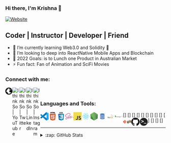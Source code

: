 ### Hi there, I'm Krishna 👋

[![Website](https://img.shields.io/website?label=krishnas.com.np&style=for-the-badge&url=https%3A%2F%2Fkrishnas.com.np)](https://krishnas.com.np)

## Coder | Instructor | Developer | Friend 

- 🌱 I’m currently learning Web3.0 and Solidity 🤣
- 👯 I’m looking to deep into ReactNative Mobile Apps and Blockchain
- 🥅 2022 Goals: is to Lunch one Product in Australian Market
- ⚡ Fun fact: Fan of Animation and SciFi Movies

### Connect with me:

[<img align="left" alt="krishnas.com.np" width="22px" src="https://raw.githubusercontent.com/iconic/open-iconic/master/svg/globe.svg" />][website]
[<img align="left" alt="IthinkSo | YouTube" width="22px" src="https://cdn.jsdelivr.net/npm/simple-icons@v3/icons/youtube.svg" />][youtube]
[<img align="left" alt="IthinkSo | Twitter" width="22px" src="https://cdn.jsdelivr.net/npm/simple-icons@v3/icons/twitter.svg" />][twitter]
[<img align="left" alt="IthinkSo | LinkedIn" width="22px" src="https://cdn.jsdelivr.net/npm/simple-icons@v3/icons/linkedin.svg" />][linkedin]
[<img align="left" alt="IthinkSo | Instagram" width="22px" src="https://cdn.jsdelivr.net/npm/simple-icons@v3/icons/instagram.svg" />][instagram]

<br />

### Languages and Tools:

[<img align="left" alt="Visual Studio Code" width="26px" src="https://raw.githubusercontent.com/github/explore/80688e429a7d4ef2fca1e82350fe8e3517d3494d/topics/visual-studio-code/visual-studio-code.png" />]
[<img align="left" alt="HTML5" width="26px" src="https://raw.githubusercontent.com/github/explore/80688e429a7d4ef2fca1e82350fe8e3517d3494d/topics/html/html.png" />]
[<img align="left" alt="CSS3" width="26px" src="https://raw.githubusercontent.com/github/explore/80688e429a7d4ef2fca1e82350fe8e3517d3494d/topics/css/css.png" />]
[<img align="left" alt="Sass" width="26px" src="https://raw.githubusercontent.com/github/explore/80688e429a7d4ef2fca1e82350fe8e3517d3494d/topics/sass/sass.png" />]
[<img align="left" alt="JavaScript" width="26px" src="https://raw.githubusercontent.com/github/explore/80688e429a7d4ef2fca1e82350fe8e3517d3494d/topics/javascript/javascript.png" />]
[<img align="left" alt="React" width="26px" src="https://raw.githubusercontent.com/github/explore/80688e429a7d4ef2fca1e82350fe8e3517d3494d/topics/react/react.png" />]
[<img align="left" alt="Node.js" width="26px" src="https://raw.githubusercontent.com/github/explore/80688e429a7d4ef2fca1e82350fe8e3517d3494d/topics/nodejs/nodejs.png" />]
[<img align="left" alt="SQL" width="26px" src="https://raw.githubusercontent.com/github/explore/80688e429a7d4ef2fca1e82350fe8e3517d3494d/topics/sql/sql.png" />]
[<img align="left" alt="MySQL" width="26px" src="https://raw.githubusercontent.com/github/explore/80688e429a7d4ef2fca1e82350fe8e3517d3494d/topics/mysql/mysql.png" />]
[<img align="left" alt="MongoDB" width="26px" src="https://raw.githubusercontent.com/github/explore/80688e429a7d4ef2fca1e82350fe8e3517d3494d/topics/mongodb/mongodb.png" />]
[<img align="left" alt="Git" width="26px" src="https://raw.githubusercontent.com/github/explore/80688e429a7d4ef2fca1e82350fe8e3517d3494d/topics/git/git.png" />]
[<img align="left" alt="GitHub" width="26px" src="https://raw.githubusercontent.com/github/explore/78df643247d429f6cc873026c0622819ad797942/topics/github/github.png" />]
[<img align="left" alt="Terminal" width="26px" src="https://raw.githubusercontent.com/github/explore/80688e429a7d4ef2fca1e82350fe8e3517d3494d/topics/terminal/terminal.png" />]

---


<details>
  <summary>:zap: GitHub Stats</summary>

 [![Krishna's GitHub stats](https://github-readme-stats.vercel.app/api?username=krixnaas)](https://github.com/krixnaas/github-readme-stats)


</details>

[website]: https://krishnas.com.np
[twitter]: https://twitter.com/krixnaas1
[youtube]: https://youtube.com/ch/ithinkso
[instagram]: https://instagram.com/krixnaaz
[linkedin]: https://linkedin.com/in/krixnaas
